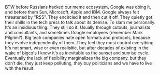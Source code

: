 BTW before Russians hacked our meme ecosystem, Google was doing it, and before them Sun, Microsoft, Apple and IBM. Google always felt threatened by "RSS". They encircled it and then cut it off. They quietly got their shills in the tech press to talk about its demise. To slam me personally. It's an insidious thing. They still do it. Usually through cutouts, journalists and consultants, and sometimes Google employees (remember Mark Pilgrim?). Big tech companies hate open formats and protocols, because they evolve independently of them. They feel they must control everything. It's not smart, wise or even realisitic, but after decades of existing in the <a href="https://www.dictionary.com/browse/in--the--wake--of">wake</a> of <a href="https://duckduckgo.com/?q=site%3Ascripting.com+bigco&t=h_&ia=web">bigco's</a> I know it's as inevitable as the sunset and sunrise cycle. Eventually the lack of flexibility marginalizes the big company, but they don't die, they just keep polluting, they buy politicians and we have to live with the result. 
